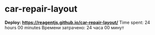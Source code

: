 # car-repair-layout
**Deploy: https://reagentjs.github.io/car-repair-layout/**
Time spent: 24 hours 00 minutes
Времени затрачено: 24 часа 00 минут
